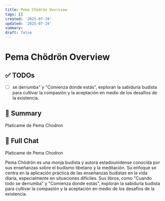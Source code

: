 ```yaml
---
title: Pema Chödrön Overview
tags: []
created: '2025-07-19'
updated: '2025-07-19'
summary:
draft: false
---
```


# Pema Chödrön Overview

## ✅ TODOs
- [ ] se derrumba" y "Comienza donde estás", exploran la sabiduría budista para cultivar la compasión y la aceptación en medio de los desafíos de la existencia.

## 📌 Summary
Platicame de Pema Chodron

## 🧠 Full Chat


Platicame de Pema Chodron 

Pema Chödrön es una monja budista y autora estadounidense conocida por sus enseñanzas sobre el budismo tibetano y la meditación. Su enfoque se centra en la aplicación práctica de las enseñanzas budistas en la vida diaria, especialmente en situaciones difíciles. Sus libros, como "Cuando todo se derrumba" y "Comienza donde estás", exploran la sabiduría budista para cultivar la compasión y la aceptación en medio de los desafíos de la existencia.